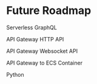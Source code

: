# Future Roadmap

Serverless GraphQL

API Gateway HTTP API

API Gateway Websocket API

API Gateway to ECS Container

Python

